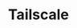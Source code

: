 ---
description: Tailscale is a programmable networking software that is private and secure
  by default - get it free on up to 100 devices!
episode: 620
link: http://tailscale.com/linuxunplugged
shortname: tailscale.com-lup
title: Tailscale
---